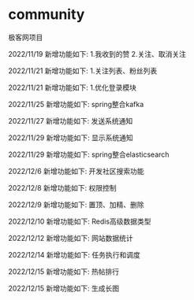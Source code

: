 # community
极客网项目

2022/11/19
新增功能如下:
1.我收到的赞
2.关注、取消关注

2022/11/21
新增功能如下:
1.关注列表、粉丝列表

2022/11/21
新增功能如下:
1.优化登录模块

2022/11/25
新增功能如下:
spring整合kafka

2022/11/27
新增功能如下:
发送系统通知

2022/11/29
新增功能如下:
显示系统通知

2022/11/29
新增功能如下:
spring整合elasticsearch

2022/12/6
新增功能如下:
开发社区搜索功能

2022/12/8
新增功能如下:
权限控制

2022/12/9
新增功能如下:
置顶、加精、删除

2022/12/10
新增功能如下:
Redis高级数据类型

2022/12/12
新增功能如下:
网站数据统计

2022/12/14
新增功能如下:
任务执行和调度

2022/12/15
新增功能如下:
热帖排行

2022/12/15
新增功能如下:
生成长图